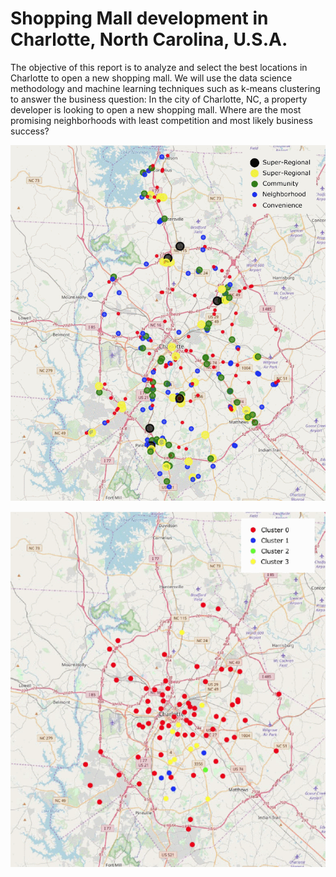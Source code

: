 # Shopping Mall development in Charlotte, North Carolina, U.S.A.

The objective of this report is to analyze and select the best locations in Charlotte to open a new shopping mall. We will use the data science methodology and machine learning techniques such as k-means clustering to answer the business question: In the city of Charlotte, NC, a property developer is looking to open a new shopping mall. Where are the most promising neighborhoods with least competition and most likely business success?

<img src="https://github.com/ChristianHallerX/DataScienceProjects/blob/master/ShoppingMallDevelopment/ReadmeFig1.png" alt="Figure1" style="width:640px"><br>

<img src="https://github.com/ChristianHallerX/DataScienceProjects/blob/master/ShoppingMallDevelopment/ReadmeFig4.png" alt="Figure4" style="width:640px"><br>
